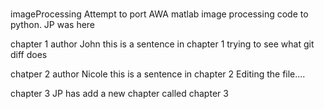 #
imageProcessing
Attempt to port AWA matlab image processing code to python.
JP was here


chapter 1
author John
this is a sentence in chapter 1
trying to see what git diff does


chatper 2
author Nicole
this is a sentence in chapter 2
Editing the file....

chapter 3
JP has add a new chapter called chapter 3

